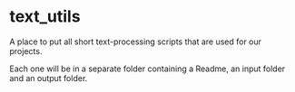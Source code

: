 # text_utils

A place to put all short text-processing scripts that are used for our projects.

Each one will be in a separate folder containing a Readme, an input folder and an output folder.